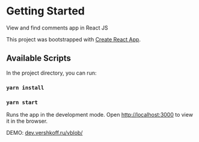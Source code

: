 # Getting Started

View and find comments app in React JS

This project was bootstrapped with [Create React App](https://github.com/facebook/create-react-app).

## Available Scripts

In the project directory, you can run:

### `yarn install`

### `yarn start`

Runs the app in the development mode.
Open [http://localhost:3000](http://localhost:3000) to view it in the browser.


DEMO: [dev.vershkoff.ru/vblob/](https://dev.vershkoff.ru/vblob/)
